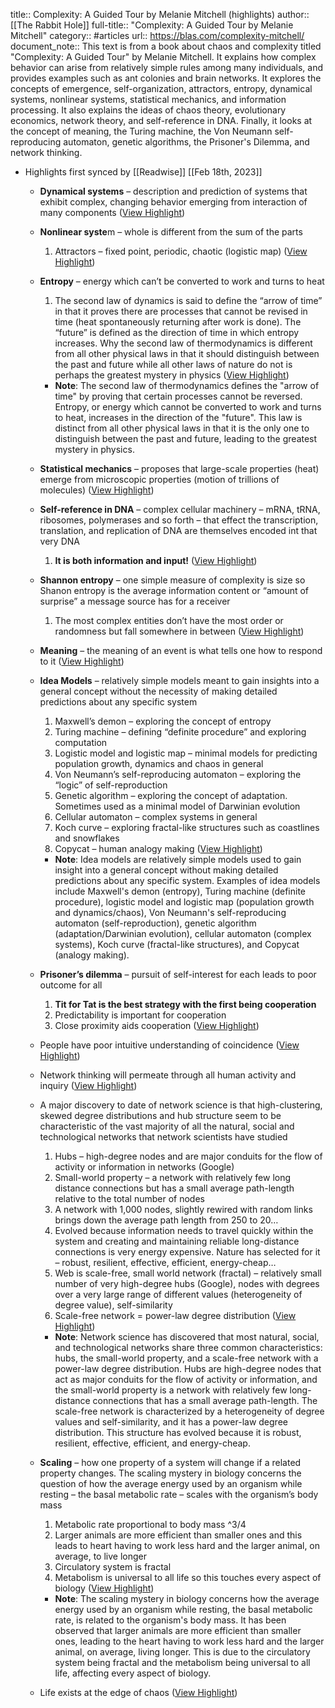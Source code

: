 title:: Complexity: A Guided Tour by Melanie Mitchell (highlights)
author:: [[The Rabbit Hole]]
full-title:: "Complexity: A Guided Tour by Melanie Mitchell"
category:: #articles
url:: https://blas.com/complexity-mitchell/
document_note:: This text is from a book about chaos and complexity titled "Complexity: A Guided Tour" by Melanie Mitchell. It explains how complex behavior can arise from relatively simple rules among many individuals, and provides examples such as ant colonies and brain networks. It explores the concepts of emergence, self-organization, attractors, entropy, dynamical systems, nonlinear systems, statistical mechanics, and information processing. It also explains the ideas of chaos theory, evolutionary economics, network theory, and self-reference in DNA. Finally, it looks at the concept of meaning, the Turing machine, the Von Neumann self-reproducing automaton, genetic algorithms, the Prisoner's Dilemma, and network thinking.

- Highlights first synced by [[Readwise]] [[Feb 18th, 2023]]
	- **Dynamical systems** – description and prediction of systems that exhibit complex, changing behavior emerging from interaction of many components ([View Highlight](https://read.readwise.io/read/01gsj1whhmdjp93c1j3m53sww6))
	- **Nonlinear syste**m – whole is different from the sum of the parts
	  
	  1.  Attractors – fixed point, periodic, chaotic (logistic map) ([View Highlight](https://read.readwise.io/read/01gsj1wmr324xf45jcw7wg6yrt))
	- **Entropy** – energy which can’t be converted to work and turns to heat
	  
	  1.  The second law of dynamics is said to define the “arrow of time” in that it proves there are processes that cannot be revised in time (heat spontaneously returning after work is done). The “future” is defined as the direction of time in which entropy increases. Why the second law of thermodynamics is different from all other physical laws in that it should distinguish between the past and future while all other laws of nature do not is perhaps the greatest mystery in physics ([View Highlight](https://read.readwise.io/read/01gsj1wq5bevqb70nprr5b09wp))
		- **Note**: The second law of thermodynamics defines the "arrow of time" by proving that certain processes cannot be reversed. Entropy, or energy which cannot be converted to work and turns to heat, increases in the direction of the "future". This law is distinct from all other physical laws in that it is the only one to distinguish between the past and future, leading to the greatest mystery in physics.
	- **Statistical mechanics** – proposes that large-scale properties (heat) emerge from microscopic properties (motion of trillions of molecules) ([View Highlight](https://read.readwise.io/read/01gsj1xp0yhyv7bgszqjezbvjr))
	- **Self-reference in DNA** – complex cellular machinery – mRNA, tRNA, ribosomes, polymerases and so forth – that effect the transcription, translation, and replication of DNA are themselves encoded int that very DNA
	  
	  1.  **It is both information and input!** ([View Highlight](https://read.readwise.io/read/01gsj1xtyqb22bb4vc2as9yy5p))
	- **Shannon entropy** – one simple measure of complexity is size so Shanon entropy is the average information content or “amount of surprise” a message source has for a receiver
	  
	  1.  The most complex entities don’t have the most order or randomness but fall somewhere in between ([View Highlight](https://read.readwise.io/read/01gsj1xx3dnmhs45352ay7fwq3))
	- **Meaning** – the meaning of an event is what tells one how to respond to it ([View Highlight](https://read.readwise.io/read/01gsj1y3txz82zyz8rb3cm19j3))
	- **Idea Models** – relatively simple models meant to gain insights into a general concept without the necessity of making detailed predictions about any specific system
	  
	  1.  Maxwell’s demon – exploring the concept of entropy
	  2.  Turing machine – defining “definite procedure” and exploring computation
	  3.  Logistic model and logistic map – minimal models for predicting population growth, dynamics and chaos in general
	  4.  Von Neumann’s self-reproducing automaton – exploring the “logic” of self-reproduction
	  5.  Genetic algorithm – exploring the concept of adaptation. Sometimes used as a minimal model of Darwinian evolution
	  6.  Cellular automaton – complex systems in general
	  7.  Koch curve – exploring fractal-like structures such as coastlines and snowflakes
	  8.  Copycat – human analogy making ([View Highlight](https://read.readwise.io/read/01gsj1y963m7866kra9y3wwpb0))
		- **Note**: Idea models are relatively simple models used to gain insight into a general concept without making detailed predictions about any specific system. Examples of idea models include Maxwell's demon (entropy), Turing machine (definite procedure), logistic model and logistic map (population growth and dynamics/chaos), Von Neumann's self-reproducing automaton (self-reproduction), genetic algorithm (adaptation/Darwinian evolution), cellular automaton (complex systems), Koch curve (fractal-like structures), and Copycat (analogy making).
	- **Prisoner’s dilemma** – pursuit of self-interest for each leads to poor outcome for all
	  
	  1.  **Tit for Tat is the best strategy with the first being cooperation**
	  2.  Predictability is important for cooperation
	  3.  Close proximity aids cooperation ([View Highlight](https://read.readwise.io/read/01gsj1ydn4tkx2b31e52k4508r))
	- People have poor intuitive understanding of coincidence ([View Highlight](https://read.readwise.io/read/01gsj1ygnhjxgvj1hk2b7bdt8w))
	- Network thinking will permeate through all human activity and inquiry ([View Highlight](https://read.readwise.io/read/01gsj1ym12pmc2bs7zksvg6anm))
	- A major discovery to date of network science is that high-clustering, skewed degree distributions and hub structure seem to be characteristic of the vast majority of all the natural, social and technological networks that network scientists have studied
	  
	  1.  Hubs – high-degree nodes and are major conduits for the flow of activity or information in networks (Google)
	  2.  Small-world property – a network with relatively few long distance connections but has a small average path-length relative to the total number of nodes
	    1.  A network with 1,000 nodes, slightly rewired with random links brings down the average path length from 250 to 20…
	    2.  Evolved because information needs to travel quickly within the system and creating and maintaining reliable long-distance connections is very energy expensive. Nature has selected for it – robust, resilient, effective, efficient, energy-cheap…
	    3.  Web is scale-free, small world network (fractal) – relatively small number of very high-degree hubs (Google), nodes with degrees over a very large range of different values (heterogeneity of degree value), self-similarity
	    4.  Scale-free network = power-law degree distribution ([View Highlight](https://read.readwise.io/read/01gsj1yv2pt8pn9hy61q9h9z5t))
		- **Note**: Network science has discovered that most natural, social, and technological networks share three common characteristics: hubs, the small-world property, and a scale-free network with a power-law degree distribution. Hubs are high-degree nodes that act as major conduits for the flow of activity or information, and the small-world property is a network with relatively few long-distance connections that has a small average path-length. The scale-free network is characterized by a heterogeneity of degree values and self-similarity, and it has a power-law degree distribution. This structure has evolved because it is robust, resilient, effective, efficient, and energy-cheap.
	- **Scaling** – how one property of a system will change if a related property changes. The scaling mystery in biology concerns the question of how the average energy used by an organism while resting – the basal metabolic rate – scales with the organism’s body mass
	  
	  1.  Metabolic rate proportional to body mass ^3/4
	    1.  Larger animals are more efficient than smaller ones and this leads to heart having to work less hard and the larger animal, on average, to live longer
	  2.  Circulatory system is fractal
	  3.  Metabolism is universal to all life so this touches every aspect of biology ([View Highlight](https://read.readwise.io/read/01gsj1zfzs7sp0tbb67thpsszc))
		- **Note**: The scaling mystery in biology concerns how the average energy used by an organism while resting, the basal metabolic rate, is related to the organism's body mass. It has been observed that larger animals are more efficient than smaller ones, leading to the heart having to work less hard and the larger animal, on average, living longer. This is due to the circulatory system being fractal and the metabolism being universal to all life, affecting every aspect of biology.
	- Life exists at the edge of chaos ([View Highlight](https://read.readwise.io/read/01gsj1zxkh023z6vv6jed33hj4))